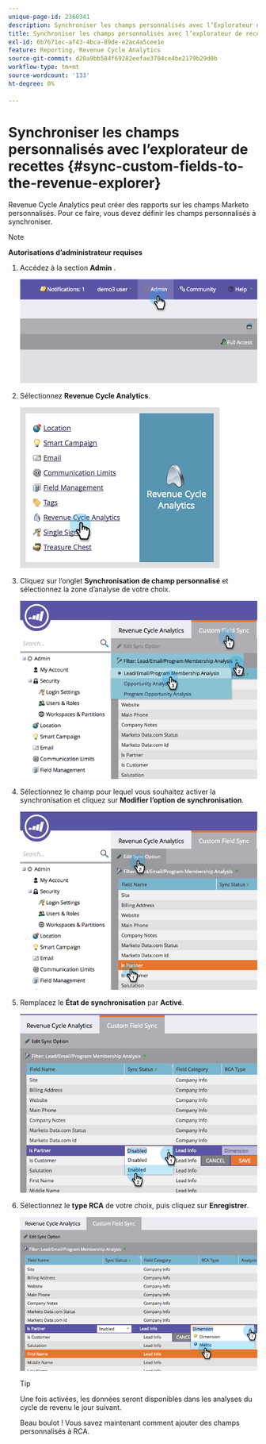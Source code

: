 ```yaml
---
unique-page-id: 2360341
description: Synchroniser les champs personnalisés avec l’Explorateur de recettes - Documents Marketo - Documentation du produit
title: Synchroniser les champs personnalisés avec l’explorateur de recettes
exl-id: 6b7671ec-af43-4bca-89de-e2ac4a5cee1e
feature: Reporting, Revenue Cycle Analytics
source-git-commit: d20a9bb584f69282eefae3704ce4be2179b29d0b
workflow-type: tm+mt
source-wordcount: '133'
ht-degree: 0%

---
```


# Synchroniser les champs personnalisés avec l’explorateur de recettes {#sync-custom-fields-to-the-revenue-explorer}

Revenue Cycle Analytics peut créer des rapports sur les champs Marketo personnalisés. Pour ce faire, vous devez définir les champs personnalisés à synchroniser.

>[!NOTE]
>
>**Autorisations d’administrateur requises**

1. Accédez à la section **Admin** .

   ![](assets/image2014-9-19-9-3a51-3a11.png)

1. Sélectionnez **Revenue Cycle Analytics**.

   ![](assets/image2014-9-19-9-3a51-3a19.png)

1. Cliquez sur l’onglet **Synchronisation de champ personnalisé** et sélectionnez la zone d’analyse de votre choix.

   ![](assets/image2014-9-19-9-3a51-3a26.png)

1. Sélectionnez le champ pour lequel vous souhaitez activer la synchronisation et cliquez sur **Modifier l’option de synchronisation**.

   ![](assets/image2014-9-19-9-3a51-3a36.png)

1. Remplacez le **État de synchronisation** par **Activé**.

   ![](assets/image2014-9-19-9-3a51-3a45.png)

1. Sélectionnez le **type RCA** de votre choix, puis cliquez sur **Enregistrer**.

   ![](assets/image2014-9-19-9-3a51-3a52.png)

   >[!TIP]
   >
   >Une fois activées, les données seront disponibles dans les analyses du cycle de revenu le jour suivant.

   Beau boulot ! Vous savez maintenant comment ajouter des champs personnalisés à RCA.
